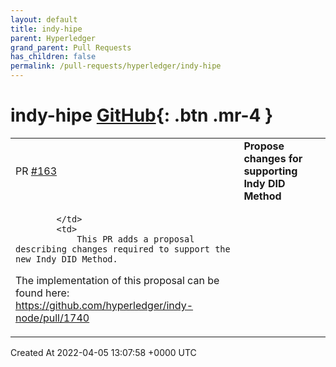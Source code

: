 ```yaml
---
layout: default
title: indy-hipe
parent: Hyperledger
grand_parent: Pull Requests
has_children: false
permalink: /pull-requests/hyperledger/indy-hipe
---
```


# indy-hipe <span class="fs-3 right-align">[GitHub](https://github.com/hyperledger/indy-hipe){: .btn .mr-4 }</span>


<div>
    <table>
        <tr>
            <td>
                PR <a href="https://github.com/hyperledger/indy-hipe/pull/163" class=".btn">#163</a>
            </td>
            <td>
                <b>
                    Propose changes for supporting Indy DID Method
                </b>
            </td>
        </tr>
        <tr>
            <td>
                
            </td>
            <td>
                This PR adds a proposal describing changes required to support the new Indy DID Method.

The implementation of this proposal can be found here: https://github.com/hyperledger/indy-node/pull/1740
            </td>
        </tr>
    </table>
    <div class="right-align">
        Created At 2022-04-05 13:07:58 +0000 UTC
    </div>
</div>


